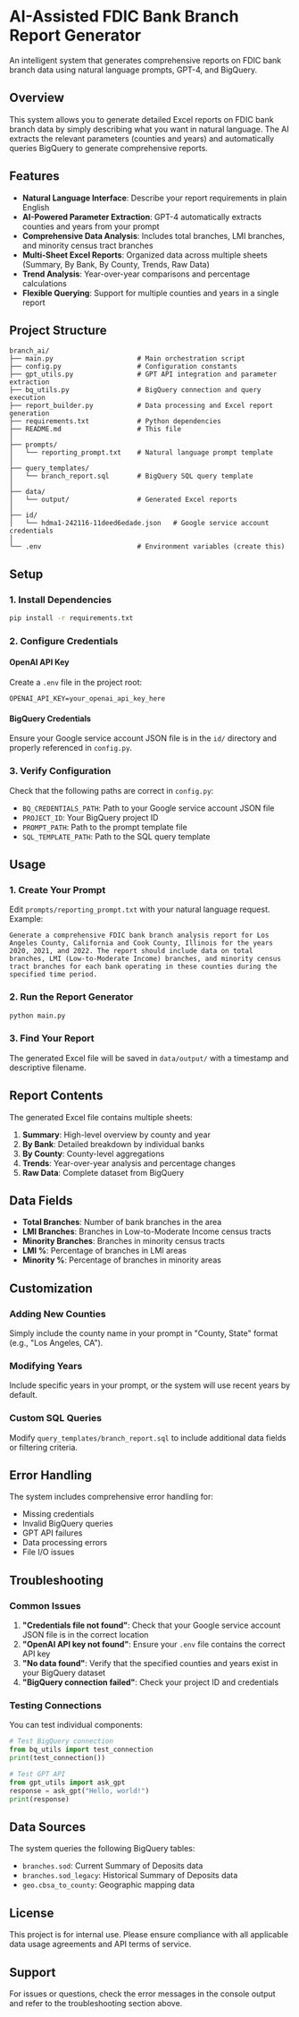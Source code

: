 # AI-Assisted FDIC Bank Branch Report Generator

An intelligent system that generates comprehensive reports on FDIC bank branch data using natural language prompts, GPT-4, and BigQuery.

## Overview

This system allows you to generate detailed Excel reports on FDIC bank branch data by simply describing what you want in natural language. The AI extracts the relevant parameters (counties and years) and automatically queries BigQuery to generate comprehensive reports.

## Features

- **Natural Language Interface**: Describe your report requirements in plain English
- **AI-Powered Parameter Extraction**: GPT-4 automatically extracts counties and years from your prompt
- **Comprehensive Data Analysis**: Includes total branches, LMI branches, and minority census tract branches
- **Multi-Sheet Excel Reports**: Organized data across multiple sheets (Summary, By Bank, By County, Trends, Raw Data)
- **Trend Analysis**: Year-over-year comparisons and percentage calculations
- **Flexible Querying**: Support for multiple counties and years in a single report

## Project Structure

```
branch_ai/
├── main.py                     # Main orchestration script
├── config.py                   # Configuration constants
├── gpt_utils.py                # GPT API integration and parameter extraction
├── bq_utils.py                 # BigQuery connection and query execution
├── report_builder.py           # Data processing and Excel report generation
├── requirements.txt            # Python dependencies
├── README.md                   # This file
│
├── prompts/
│   └── reporting_prompt.txt    # Natural language prompt template
│
├── query_templates/
│   └── branch_report.sql       # BigQuery SQL query template
│
├── data/
│   └── output/                 # Generated Excel reports
│
├── id/
│   └── hdma1-242116-11deed6edade.json   # Google service account credentials
│
└── .env                        # Environment variables (create this)
```

## Setup

### 1. Install Dependencies

```bash
pip install -r requirements.txt
```

### 2. Configure Credentials

#### OpenAI API Key
Create a `.env` file in the project root:
```
OPENAI_API_KEY=your_openai_api_key_here
```

#### BigQuery Credentials
Ensure your Google service account JSON file is in the `id/` directory and properly referenced in `config.py`.

### 3. Verify Configuration

Check that the following paths are correct in `config.py`:
- `BQ_CREDENTIALS_PATH`: Path to your Google service account JSON file
- `PROJECT_ID`: Your BigQuery project ID
- `PROMPT_PATH`: Path to the prompt template file
- `SQL_TEMPLATE_PATH`: Path to the SQL query template

## Usage

### 1. Create Your Prompt

Edit `prompts/reporting_prompt.txt` with your natural language request. Example:

```
Generate a comprehensive FDIC bank branch analysis report for Los Angeles County, California and Cook County, Illinois for the years 2020, 2021, and 2022. The report should include data on total branches, LMI (Low-to-Moderate Income) branches, and minority census tract branches for each bank operating in these counties during the specified time period.
```

### 2. Run the Report Generator

```bash
python main.py
```

### 3. Find Your Report

The generated Excel file will be saved in `data/output/` with a timestamp and descriptive filename.

## Report Contents

The generated Excel file contains multiple sheets:

1. **Summary**: High-level overview by county and year
2. **By Bank**: Detailed breakdown by individual banks
3. **By County**: County-level aggregations
4. **Trends**: Year-over-year analysis and percentage changes
5. **Raw Data**: Complete dataset from BigQuery

## Data Fields

- **Total Branches**: Number of bank branches in the area
- **LMI Branches**: Branches in Low-to-Moderate Income census tracts
- **Minority Branches**: Branches in minority census tracts
- **LMI %**: Percentage of branches in LMI areas
- **Minority %**: Percentage of branches in minority areas

## Customization

### Adding New Counties
Simply include the county name in your prompt in "County, State" format (e.g., "Los Angeles, CA").

### Modifying Years
Include specific years in your prompt, or the system will use recent years by default.

### Custom SQL Queries
Modify `query_templates/branch_report.sql` to include additional data fields or filtering criteria.

## Error Handling

The system includes comprehensive error handling for:
- Missing credentials
- Invalid BigQuery queries
- GPT API failures
- Data processing errors
- File I/O issues

## Troubleshooting

### Common Issues

1. **"Credentials file not found"**: Check that your Google service account JSON file is in the correct location
2. **"OpenAI API key not found"**: Ensure your `.env` file contains the correct API key
3. **"No data found"**: Verify that the specified counties and years exist in your BigQuery dataset
4. **"BigQuery connection failed"**: Check your project ID and credentials

### Testing Connections

You can test individual components:

```python
# Test BigQuery connection
from bq_utils import test_connection
print(test_connection())

# Test GPT API
from gpt_utils import ask_gpt
response = ask_gpt("Hello, world!")
print(response)
```

## Data Sources

The system queries the following BigQuery tables:
- `branches.sod`: Current Summary of Deposits data
- `branches.sod_legacy`: Historical Summary of Deposits data
- `geo.cbsa_to_county`: Geographic mapping data

## License

This project is for internal use. Please ensure compliance with all applicable data usage agreements and API terms of service.

## Support

For issues or questions, check the error messages in the console output and refer to the troubleshooting section above. 